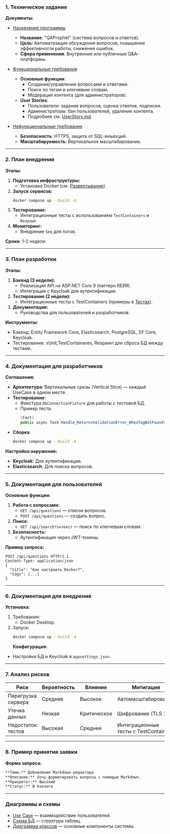 ### **1. Техническое задание**

**Документы:**

- [Назначение программы](./Назначение.md)

  - **Название**: "QAProphet" (система вопросов и ответов).
  - **Цель**: Автоматизация обсуждения вопросов, повышение эффективности работы, снижение ошибок.
  - **Сфера применения**: Внутренние или публичные Q&A-платформы.

- [Функциональные требования](./ФункциональныеТребования.md)

  - **Основные функции**:
    - Создание/управление вопросами и ответами.
    - Поиск по тегам и ключевым словам.
    - Модерация контента (для администраторов).
  - **User Stories**:
    - Пользователи: задание вопросов, оценка ответов, подписки.
    - Администраторы: бан пользователей, удаление контента.
    - Подробнее см. [UserStory.md](./UserStory.md).

- [Нефункциональные требования](./НефункциональныеТребования.md)
  - **Безопасность**: HTTPS, защита от SQL-инъекций.
  - **Масштабируемость**: Вертикальное масштабирование.

---

### **2. План внедрения**

**Этапы:**

1. **Подготовка инфраструктуры:**
   - Установка Docker (см. [Развертывание](./Развертывание.md)).
2. **Запуск сервисов:**
   ```bash
   docker compose up --build -d
   ```
3. **Тестирование:**
   - Интеграционные тесты с использованием `TestContainers` и `Respawn`
4. **Мониторинг:**
   - Внедрение `Seq` для логов.

**Сроки**: 1-2 недели.

---

### **3. План разработки**

**Этапы:**

1. **Бэкенд (3 недели):**
   - Реализация API на ASP.NET Core 9 (паттерн REPR).
   - Интеграция с Keycloak для аутентификации.
2. **Тестирование (2 недели):**
   - Интеграционные тесты с TestContainers (примеры в [Тестах](./Тесты.md)).
3. **Документация:**
   - Руководства для пользователей и разработчиков.

**Инструменты:**

- Бэкенд: Entity Framework Core, Elasticsearch, PostgreSQL, EF Core, Keycloak.
- Тестирование: xUnit,TestContaineres, Respawn для сброса БД между тестами.

---

### **4. Документация для разработчиков**

**Соглашения:**

- **Архитектура**: Вертикальные срезы (Vertical Slice) — каждый UseCase в одном месте.
- **Тестирование**:
  - Фикстура `DbConnectionFixture` для работы с тестовой БД.
  - Пример теста:
    ```csharp
    [Fact]
    public async Task Handle_ReturnsValidationError_WhenTagNotFound() { ... }
    ```
- **Сборка**:
  ```bash
  docker compose up --build -d
  ```

**Настройка окружения:**

- **Keycloak**: Для аутентификации.
- **Elasticsearch**: Для поиска вопросов.

---

### **5. Документация для пользователей**

**Основные функции:**

1. **Работа с вопросами:**
   - `GET /api/questions` — список вопросов.
   - `POST /api/questions` — создать вопрос.
2. **Поиск:**
   - `GET /api/search?s=текст` — поиск по ключевым словам.
3. **Безопасность:**
   - Аутентификация через JWT-токены.

**Пример запроса:**

```http
POST /api/questions HTTP/1.1
Content-Type: application/json
{
  "title": "Как настроить Docker?",
  "tags": [...]
}
```

---

### **6. Документация для внедрения**

**Установка:**

1. Требования:
   - Docker Desktop.
2. Запуск:
   ```bash
   docker compose up --build -d
   ```
   **Конфигурация:**

- Настройки БД и Keycloak в `appsettings.json`.

---

### **7. Анализ рисков**

| Риск               | Вероятность | Влияние     | Митигация                             |
| ------------------ | ----------- | ----------- | ------------------------------------- |
| Перегрузка сервера | Средняя     | Высокое     | Автомасштабирование                   |
| Утечка данных      | Низкая      | Критическое | Шифрование (TLS 1.3)                  |
| Недостаток тестов  | Высокая     | Среднее     | Интеграционные тесты с TestContainers |

---

### **8. Пример принятия заявки**

**Форма запроса:**

```markdown
**Тема:** Добавление Markdown-редактора  
**Описание:** Хочу форматировать вопросы с помощью Markdown.  
**Приоритет:** Высокий  
**Статус:** В бэклоге
```

---

### **Диаграммы и схемы**

- [Use Case](./Diagrams/UseCase.png) — взаимодействие пользователей.
- [Схема БД](./Diagrams/Db.png) — структура таблиц.
- [Диаграмма классов](./Diagrams/class.png) — основные компоненты системы.
